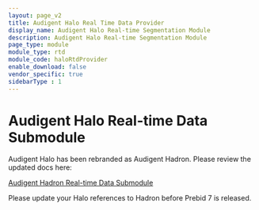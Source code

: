 ```yaml
---
layout: page_v2
title: Audigent Halo Real Time Data Provider
display_name: Audigent Halo Real-time Segmentation Module
description: Audigent Halo Real-time Segmentation Module
page_type: module
module_type: rtd
module_code: haloRtdProvider
enable_download: false
vendor_specific: true
sidebarType : 1
---
```


# Audigent Halo Real-time Data Submodule

Audigent Halo has been rebranded as Audigent Hadron.  Please review the updated
docs here:

[Audigent Hadron Real-time Data Submodule](/dev-docs/modules/hadronRtdProvider.html)

Please update your Halo references to Hadron before Prebid 7 is released.
